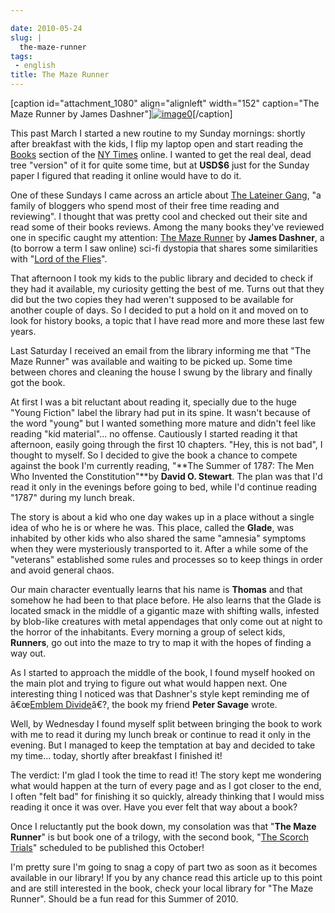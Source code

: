 ```yaml
---

date: 2010-05-24
slug: |
  the-maze-runner
tags:
 - english
title: The Maze Runner
---
```


\[caption id="attachment_1080" align="alignleft" width="152"
caption="The Maze Runner by James
Dashner"\][![image0](http://www.ogmaciel.com/wp-content/uploads/2010/05/MAZE_cover_final.jpg)](http://www.ogmaciel.com/wp-content/uploads/2010/05/MAZE_cover_final.jpg)\[/caption\]

This past March I started a new routine to my Sunday mornings: shortly
after breakfast with the kids, I flip my laptop open and start reading
the [Books](http://www.nytimes.com/pages/books/index.html) section of
the [NY Times](http://www.nytimes.com) online. I wanted to get the real
deal, dead tree "version" of it for quite some time, but at **USD\$6**
just for the Sunday paper I figured that reading it online would have to
do it.

One of these Sundays I came across an article about [The Lateiner
Gang](http://thelateinergangbookreviewspot.blogspot.com/), "a family of
bloggers who spend most of their free time reading and reviewing". I
thought that was pretty cool and checked out their site and read some of
their books reviews. Among the many books they've reviewed one in
specific caught my attention: [The Maze
Runner](http://www.randomhouse.com/teens/mazerunner/home.html) by
**James Dashner**, a (to borrow a term I saw online) sci-fi dystopia
that shares some similarities with "[Lord of the
Flies](http://en.wikipedia.org/wiki/Lord_of_the_Flies)".

That afternoon I took my kids to the public library and decided to check
if they had it available, my curiosity getting the best of me. Turns out
that they did but the two copies they had weren't supposed to be
available for another couple of days. So I decided to put a hold on it
and moved on to look for history books, a topic that I have read more
and more these last few years.

Last Saturday I received an email from the library informing me that
"The Maze Runner" was available and waiting to be picked up. Some time
between chores and cleaning the house I swung by the library and finally
got the book.

At first I was a bit reluctant about reading it, specially due to the
huge "Young Fiction" label the library had put in its spine. It wasn't
because of the word "young" but I wanted something more mature and
didn't feel like reading "kid material"... no offense. Cautiously I
started reading it that afternoon, easily going through the first 10
chapters. "Hey, this is not bad", I thought to myself. So I decided to
give the book a chance to compete against the book I'm currently
reading, "**The Summer of 1787: The Men Who Invented the
Constitution"**by **David O. Stewart**. The plan was that I'd read it
only in the evenings before going to bed, while I'd continue reading
"1787" during my lunch break.

The story is about a kid who one day wakes up in a place without a
single idea of who he is or where he was. This place, called the
**Glade**, was inhabited by other kids who also shared the same
"amnesia" symptoms when they were mysteriously transported to it. After
a while some of the "veterans" established some rules and processes so
to keep things in order and avoid general chaos.

Our main character eventually learns that his name is **Thomas** and
that somehow he had been to that place before. He also learns that the
Glade is located smack in the middle of a gigantic maze with shifting
walls, infested by blob-like creatures with metal appendages that only
come out at night to the horror of the inhabitants. Every morning a
group of select kids, **Runners**, go out into the maze to try to map it
with the hopes of finding a way out.

As I started to approach the middle of the book, I found myself hooked
on the main plot and trying to figure out what would happen next. One
interesting thing I noticed was that Dashner's style kept reminding me
of â€œ[Emblem Divide](http://emblemdivide.wordpress.com)â€?, the book my
friend **Peter Savage** wrote.

Well, by Wednesday I found myself split between bringing the book to
work with me to read it during my lunch break or continue to read it
only in the evening. But I managed to keep the temptation at bay and
decided to take my time... today, shortly after breakfast I finished it!

The verdict: I'm glad I took the time to read it! The story kept me
wondering what would happen at the turn of every page and as I got
closer to the end, I often "felt bad" for finishing it so quickly,
already thinking that I would miss reading it once it was over. Have you
ever felt that way about a book?

Once I reluctantly put the book down, my consolation was that "**The
Maze Runner**\" is but book one of a trilogy, with the second book,
\"[The Scorch
Trials](http://www.amazon.com/gp/product/0385738757/ref=pd_lpo_k2_dp_sr_1?pf_rd_p=486539851&pf_rd_s=lpo-top-stripe-1&pf_rd_t=201&pf_rd_i=0385737947&pf_rd_m=ATVPDKIKX0DER&pf_rd_r=1PE9PB0WDTG58J93G0QK)\"
scheduled to be published this October!

I'm pretty sure I'm going to snag a copy of part two as soon as it
becomes available in our library! If you by any chance read this article
up to this point and are still interested in the book, check your local
library for "The Maze Runner". Should be a fun read for this Summer of
2010.
